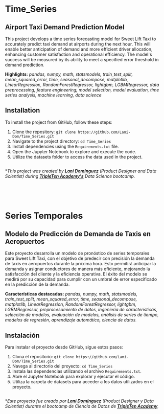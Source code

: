 # Time_Series

## Airport Taxi Demand Prediction Model

This project develops a time series forecasting model for Sweet Lift Taxi to accurately predict taxi demand at airports during the next hour. This will enable better anticipation of demand and more efficient driver allocation, enhancing customer satisfaction and operational efficiency. The model's success will be measured by its ability to meet a specified error threshold in demand prediction.

**Highlights:** *pandas, numpy, math, statsmodels, train_test_split, mean_squared_error, time, seasonal_decompose, matplotlib, LinearRegression, RandomForestRegressor, lightgbm, LGBMRegressor, data preprocessing, feature engineering, model selection, model evaluation, time series analysis, machine learning, data science*


## **Installation**

To install the project from GitHub, follow these steps:

1.  Clone the repository: `git clone https://github.com/Lani-Dom/Time_Series.git`
2.  Navigate to the project directory: `cd Time_Series`
3.  Install dependencies using the `Requirements.txt` file.
4.  Open the Jupyter Notebook to explore and execute the code.
5.  Utilize the datasets folder to access the data used in the project.

## 

**This project was created by **[Lani Domínguez](https://github.com/Lani-Dom)** (Product Designer and Data Scientist) during **[TripleTen Academy's](https://tripleten.com/data-science/#Curriculum)** Data Science bootcamp.*


<br><br><br>

# Series Temporales
 
## Modelo de Predicción de Demanda de Taxis en Aeropuertos
 
Este proyecto desarrolla un modelo de pronóstico de series temporales para Sweet Lift Taxi, con el objetivo de predecir con precisión la demanda de taxis en aeropuertos durante la próxima hora. Esto permitirá anticipar la demanda y asignar conductores de manera más eficiente, mejorando la satisfacción del cliente y la eficiencia operativa. El éxito del modelo se medirá por su capacidad para cumplir con un umbral de error especificado en la predicción de la demanda.

**Características destacadas:** *pandas, numpy, math, statsmodels, train_test_split, mean_squared_error, time, seasonal_decompose, matplotlib, LinearRegression, RandomForestRegressor, lightgbm, LGBMRegressor, preprocesamiento de datos, ingeniería de características, selección de modelos, evaluación de modelos, análisis de series de tiempo, modelos de regresión, aprendizaje automático, ciencia de datos.*

## **Instalación**

Para instalar el proyecto desde GitHub, sigue estos pasos:

1.  Clona el repositorio: `git clone https://github.com/Lani-Dom/Time_Series.git`
2.  Navega al directorio del proyecto: `cd Time_Series`
3.  Instala las dependencias utilizando el archivo `Requirements.txt`.
4.  Abre el Jupyter Notebook para explorar y ejecutar el código.
5.  Utiliza la carpeta de datasets para acceder a los datos utilizados en el proyecto.


## 
**Este proyecto fue creado por **[Lani Domínguez](https://github.com/Lani-Dom)** (Product Designer y Data Scientist) durante el bootcamp de Ciencia de Datos de **[TripleTen Academy](https://tripleten.com/data-science/#Curriculum)**.*

